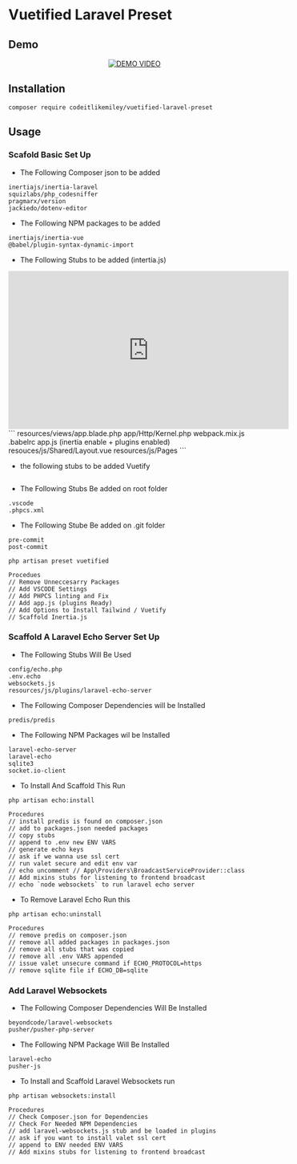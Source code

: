 # Vuetified Laravel Preset

## Demo


<div align="center">
  <a href="https://www.youtube.com/embed/5rTqqHm2cWM"><img src="https://i.ytimg.com/vi/5rTqqHm2cWM/hqdefault.jpg" alt="DEMO VIDEO"></a>
</div>

## Installation

```
composer require codeitlikemiley/vuetified-laravel-preset
```

## Usage

### Scafold Basic Set Up

- The Following Composer json to be added

```
inertiajs/inertia-laravel
squizlabs/php_codesniffer
pragmarx/version
jackiedo/dotenv-editor
```

- The Following NPM packages to be added

```
inertiajs/inertia-vue
@babel/plugin-syntax-dynamic-import
```

- The Following Stubs to be added (intertia.js)
<iframe width="560" height="315" src="https://www.youtube.com/embed/5rTqqHm2cWM" frameborder="0" allow="accelerometer; autoplay; encrypted-media; gyroscope; picture-in-picture" allowfullscreen></iframe>
```
resources/views/app.blade.php
app/Http/Kernel.php
webpack.mix.js
.babelrc
app.js (inertia enable + plugins enabled)
resouces/js/Shared/Layout.vue
resources/js/Pages
```

- the following stubs to be added Vuetify

```

```

- The Following Stubs Be added on root folder

```
.vscode
.phpcs.xml
```

- The Following Stube Be added on .git folder

```
pre-commit
post-commit
```

```
php artisan preset vuetified

Procedues
// Remove Unneccesarry Packages
// Add VSCODE Settings
// Add PHPCS linting and Fix
// Add app.js (plugins Ready)
// Add Options to Install Tailwind / Vuetify
// Scaffold Inertia.js
```

### Scaffold A Laravel Echo Server Set Up

- The Following Stubs Will Be Used

```
config/echo.php
.env.echo
websockets.js
resources/js/plugins/laravel-echo-server
```

- The Following Composer Dependencies will be Installed

```
predis/predis

```

- The Following NPM Packages wil be Installed

```
laravel-echo-server
laravel-echo
sqlite3
socket.io-client
```

- To Install And Scaffold This Run

```
php artisan echo:install

Procedures
// install predis is found on composer.json
// add to packages.json needed packages
// copy stubs
// append to .env new ENV VARS
// generate echo keys
// ask if we wanna use ssl cert
// run valet secure and edit env var
// echo uncomment // App\Providers\BroadcastServiceProvider::class
// Add mixins stubs for listening to frontend broadcast
// echo `node websockets` to run laravel echo server

```

- To Remove Laravel Echo Run this

```
php artisan echo:uninstall

Procedures
// remove predis on composer.json
// remove all added packages in packages.json
// remove all stubs that was copied
// remove all .env VARS appended
// issue valet unsecure command if ECHO_PROTOCOL=https
// remove sqlite file if ECHO_DB=sqlite
```

### Add Laravel Websockets

- The Following Composer Dependencies Will Be Installed

```
beyondcode/laravel-websockets
pusher/pusher-php-server
```

- The Following NPM Package Will Be Installed

```
laravel-echo
pusher-js
```

- To Install and Scaffold Laravel Websockets run

```
php artisan websockets:install

Procedures
// Check Composer.json for Dependencies
// Check For Needed NPM Dependencies
// add laravel-websockets.js stub and be loaded in plugins
// ask if you want to install valet ssl cert
// append to ENV needed ENV VARS
// Add mixins stubs for listening to frontend broadcast
```
